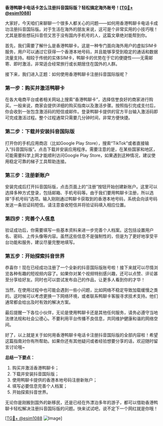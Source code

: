 **香港鸭聊卡电话卡怎么注册抖音国际版？轻松搞定海外账号！[[TG💪+ @esim1088](https://t.me/s/esim1088)]**

大家好，今天咱们来聊聊一个很多人都关心的问题——如何用香港鸭聊卡电话卡成功注册抖音国际版。对于生活在海外的朋友来说，这可是个非常实用的小技巧哦！尤其是那些想玩抖音但又苦于没有国内手机号的人，这篇文章绝对能帮到你。

首先，我们需要了解什么是香港鸭聊卡。这是一种专门面向海外用户的虚拟SIM卡服务，用户可以通过它获得一个香港本地号码，并且能够享受到稳定的通话和数据流量支持。相较于传统的实体SIM卡，鸭聊卡的优势在于它的便捷性——无需邮寄、即时激活，非常适合经常旅行或长期居住在国外的人群。

接下来，我们进入正题：如何使用香港鸭聊卡注册抖音国际版呢？

### 第一步：购买并激活鸭聊卡

在各大电商平台或者相关网站上搜索“香港鸭聊卡”，选择信誉良好的商家进行购买。一般来说，商家会提供详细的购买指南以及激活步骤。按照指引完成支付后，你会收到一张包含激活码的短信或邮件。登录鸭聊卡提供的官方平台输入激活码即可完成激活过程。整个过程通常只需要几分钟时间，非常方便快捷。

### 第二步：下载并安装抖音国际版

打开你的手机应用商店（比如Google Play Store），搜索“TikTok”或者直接输入“抖音国际版”。点击下载并安装应用程序。需要注意的是，在某些国家和地区，可能需要科学上网才能顺利访问Google Play Store，如果遇到这种情况，建议使用稳定可靠的梯子工具帮助连接。

### 第三步：注册新账户

安装完成后打开抖音国际版，点击页面上的“注册”按钮开始创建新账户。这里可以选择多种方式登录，包括邮箱、手机号码等。由于我们要用鸭聊卡注册，所以选择“手机号码”选项。输入刚刚通过鸭聊卡获取到的香港本地号码，系统会向该号码发送一条验证码短信。请注意查收短信并将验证码填入相应位置。

### 第四步：完善个人信息

验证成功后，你需要填写一些基本资料来进一步完善个人档案。这包括设置用户名、密码、上传头像等内容。虽然这些信息不是强制性的，但是为了更好地享受平台功能和服务，建议尽量完整地填写。

### 第五步：开始探索抖音世界

恭喜你！现在已经成功注册了一个全新的抖音国际版账号啦！接下来就可以尽情浏览各种有趣的短视频内容了。如果你对某个视频特别感兴趣，还可以点赞、评论甚至分享给好友。同时也可以尝试发布自己的作品，让更多人看到你的才华！

当然，在使用过程中也可能会遇到一些小问题，比如网络不稳定导致加载缓慢之类的。这时候可以考虑更换一下网络环境，或者联系鸭聊卡客服寻求技术支持。他们通常都会给出及时有效的解决方案。

最后提醒一下各位小伙伴，无论是使用鸭聊卡还是其他任何服务，请务必遵守当地法律法规和社会公德心。不要利用平台传播不良信息，共同维护健康和谐的网络空间。

好了，以上就是关于如何用香港鸭聊卡电话卡注册抖音国际版的全部内容啦！希望这篇指南对你有所帮助。如果你还有其他疑问或者经验想要分享的话，欢迎随时留言讨论哦~

**总结一下要点：**
1. 购买并激活香港鸭聊卡；
2. 下载并安装抖音国际版；
3. 使用鸭聊卡提供的香港本地号码注册新账户；
4. 填写必要信息完善个人档案；
5. 开始探索抖音世界。

无论你是刚搬到国外的新移民，还是已经在外漂泊多年的游子，都可以借助香港鸭聊卡轻松解决注册抖音国际版的问题。快来试试吧，说不定下一个网红就是你哦！

[[TG💪+ @esim1088](https://t.me/s/esim1088) ![Image](https://i.postimg.cc/4NQfJmqS/Snipaste-2025-05-13-00-14-12.png)]